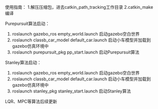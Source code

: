 使用指南：
1.解压压缩包，进去catkin_path_tracking工作目录
2.catkin_make 编译

Purepursuit算法启动：
1. roslaunch gazebo_ros empty_world.launch    启动gazebo空白世界
2. roslaunch classb_car_model default_car.launch    启动小车模型并加载到gazebo仿真环境中
3. roslaunch purepursuit_pkg pp_start.launch    启动Purepursuit算法

Stanley算法启动：
1. roslaunch gazebo_ros empty_world.launch    启动gazebo空白世界
2. roslaunch classb_car_model default_car.launch    启动小车模型并加载到gazebo仿真环境中
3. roslaunch stanley_pkg stanley_start.launch    启动Stanley算法

LQR、MPC等算法后续更新
